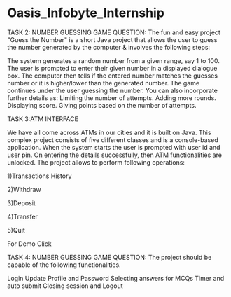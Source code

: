 # Oasis_Infobyte_Internship
TASK 2: NUMBER GUESSING GAME QUESTION: The fun and easy project "Guess the Number" is a short Java project that allows the user to guess the number generated by the computer & involves the following steps:

The system generates a random number from a given range, say 1 to 100.
The user is prompted to enter their given number in a displayed dialogue box.
The computer then tells if the entered number matches the guesses number or it is higher/lower than the generated number.
The game continues under the user guessing the number. You can also incorporate further details as:
Limiting the number of attempts. Adding more rounds. Displaying score. Giving points based on the number of attempts.

TASK 3:ATM INTERFACE

We have all come across ATMs in our cities and it is built on Java. This complex project consists of
five different classes and is a console-based application. When the system starts the user is prompted with user id and user pin. On entering the details successfully, then ATM functionalities are unlocked. The project allows to perform following operations:

1)Transactions History

2)Withdraw

3)Deposit

4)Transfer

5)Quit

For Demo Click

TASK 4: NUMBER GUESSING GAME QUESTION: The project should be capable of the following functionalities.

Login
Update Profile and Password
Selecting answers for MCQs
Timer and auto submit
Closing session and Logout
